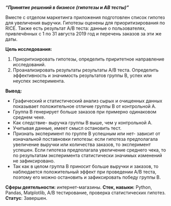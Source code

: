 ***“Принятие решений в бизнесе (гипотезы и АВ тесты)”***

Вместе с отделом маркетинга  приложения  подготовлен список гипотез для увеличения выручки. Гипотезы оценены для приоритизирования по RICE.  Также есть результат А/В теста: данные  о пользователях, привлечённых с 1  по 31 августа  2019 год и перечень заказов за эти же даты.
   
   
**Цель исследования:** 
1. Приоритизировать гипотезы, определить приритетное направление исследований.
2. Проанализировать результаты результаты А/В теста. Определить эффективность и значимость результатов группы В, успех или неуспех эксперимента. 


**Вывод:**
- Графический и статистический анализ сырых и очищенных данных показывает положительное отличие группы В от контрольной А.
- Группа В генерирует больше заказов при примерно одинаковом среднем чеке.
- Как следствие- выручка группы В выше, чем у контрольной А.
- Учитывая данные, имеет смысл остановить тест.
- Признать эксперимент по группе В успешным или нет- зависит от изначальной поставновки гипотезы: если гипотеза предполагала увеличение выручки или количества заказов, то эксперимент успешен. Если гипотеза предполагала увеличение среднего чека, то по результатам эксперимента статистически значимых изменений не зафиксировано.
- Так как в целом группа В приносит больше выручки и заказов, то наблюдается положительный эффект при проведении А/В теста, поэтому его можно остановить и зафиксировать победу группы В.

**Сферы деятельности:**  интернет-магазины.
**Стек, навыки:**   Python, Pandas, Matplotlib, А/В тестирование,  проверка статистических гипотез.
**Статус**: Завершен.
 



